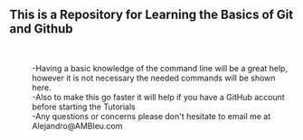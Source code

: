 <h2>This is a Repository for Learning the Basics of Git and Github</h2><br>
<dl>

  <dd>  -Having a basic knowledge of the command line will be a great help, however it is not necessary the needed commands will be shown here.
</dd>
<dd>-Also to make this go faster it will help if you have a GitHub account before starting the Tutorials</dd>
  <dd>-Any questions or concerns please don't hesitate to email me at Alejandro@AMBleu.com</dd>
</dl>
